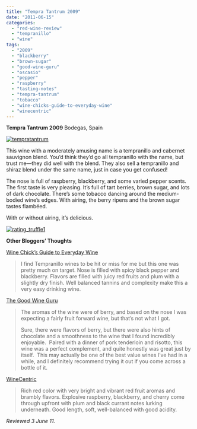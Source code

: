 ```yaml
---
title: "Tempra Tantrum 2009"
date: "2011-06-15"
categories: 
  - "red-wine-review"
  - "tempranillo"
  - "wine"
tags: 
  - "2009"
  - "blackberry"
  - "brown-sugar"
  - "good-wine-guru"
  - "oscasio"
  - "pepper"
  - "raspberry"
  - "tasting-notes"
  - "tempra-tantrum"
  - "tobacco"
  - "wine-chicks-guide-to-everyday-wine"
  - "winecentric"
---
```


**Tempra Tantrum 2009** Bodegas, Spain

[![](http://s3.amazonaws.com/thegourmez-wpmedia/2011/06/tempratantrum.jpg "tempratantrum")](http://s3.amazonaws.com/thegourmez-wpmedia/2011/06/tempratantrum.jpg)

This wine with a moderately amusing name is a tempranillo and cabernet sauvignon blend. You’d think they’d go all tempranillo with the name, but trust me—they did well with the blend. They also sell a tempranillo and shiraz blend under the same name, just in case you get confused!

The nose is full of raspberry, blackberry, and some varied pepper scents.  The first taste is very pleasing. It’s full of tart berries, brown sugar, and lots of dark chocolate. There’s some tobacco dancing around the medium-bodied wine’s edges. With airing, the berry ripens and the brown sugar tastes flambéed.

With or without airing, it’s delicious.

[![](http://s3.amazonaws.com/thegourmez-wpmedia/2009/02/rating_truffle1.gif "rating_truffle1")](http://s3.amazonaws.com/thegourmez-wpmedia/2009/02/rating_truffle1.gif)

**Other Bloggers’ Thoughts**

[Wine Chick’s Guide to Everyday Wine](http://winechicksguidetoeverydaywines.blogspot.com/2011/02/2009-tempra-tantrum-tempranillo.html)

> I find Tempranillo wines to be hit or miss for me but this one was pretty much on target. Nose is filled with spicy black pepper and blackberry. Flavors are filled with juicy red fruits and plum with a slightly dry finish. Well balanced tannins and complexity make this a very easy drinking wine.

[The Good Wine Guru](http://www.thegoodwineguru.com/tempra-tantrum-tempranillo-cabernet-2009/)

> The aromas of the wine were of berry, and based on the nose I was expecting a fairly fruit forward wine, but that’s not what I got.
> 
> Sure, there were flavors of berry, but there were also hints of chocolate and a smoothness to the wine that I found incredibly enjoyable.  Paired with a dinner of pork tenderloin and risotto, this wine was a perfect complement, and quite honestly was great just by itself.  This may actually be one of the best value wines I’ve had in a while, and I definitely recommend trying it out if you come across a bottle of it.

[WineCentric](http://winecentric.blogspot.com/2010/10/tempra-tantrum-tempranillocabernet-2009.html)

> Rich red color with very bright and vibrant red fruit aromas and brambly flavors. Explosive raspberry, blackberry, and cherry come through upfront with plum and black currant notes lurking underneath. Good length, soft, well-balanced with good acidity.

_Reviewed 3 June 11._
